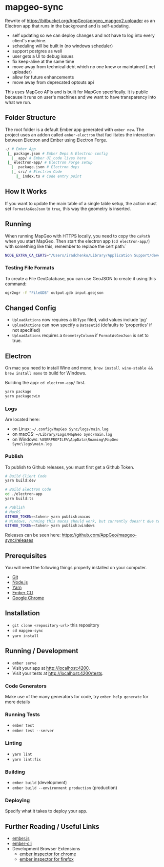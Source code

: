 # mapgeo-sync

Rewrite of https://bitbucket.org/AppGeo/appgeo_mapgeo2.uploader as an Electron app that runs in the background and is self-updating.

- self updating so we can deploy changes and not have to log into every client's machine.
- scheduling will be built in (no windows scheduler)
- support postgres as well
- user gets a UI to debug issues
- fix keep-alive at the same time
- move away from technical debt which no one knew or maintained (.net uploader)
- allow for future enhancements
- move away from deprecated optouts api

This uses MapGeo APIs and is built for MapGeo specifically. It is public because it runs on user's machines and
we want to have transparency into what we run.

## Folder Structure

The root folder is a default Ember app generated with `ember new`.
The project uses an addon called `ember-electron` that facilitates the interaction between Electron and Ember using Electron Forge.

```sh
-/ # Ember App
 |_ package.json # Ember Deps & Electron config
   |_ app/ # Ember UI code lives here
 |_ electron-app/ # Electron Forge setup
   |_ package.json # Electron deps
   |_ src/ # Electron Code
     |_ index.ts # Code entry point
```

## How It Works

If you want to update the main table of a single table setup, the action must set `FormatAsGeoJson` to `true`, this way the geometry is inserted.

## Running

When running MapGeo with HTTPS locally, you need to copy the `caPath` when you start MapGeo.
Then start the electron app (`cd electron-app/`) with something like this, remember to replace the cert path:`

```sh
NODE_EXTRA_CA_CERTS="/Users/iradchenko/Library/Application Support/devcert/certificate-authority/certificate.cert" yarn debug
```

### Testing File Formats

To create a File GeoDatabase, you can use GeoJSON to create it using this command:

```sh
ogr2ogr -f "FileGDB" output.gdb input.geojson
```

## Changed Config

- `UploadActions` now requires a `DbType` filed, valid values include 'pg'
- `UploadActions` can now specify a `DatasetId` (defaults to 'properties' if not specified)
- `UploadActions` requires a `GeometryColumn` if `FormatAsGeoJson` is set to true.

## Electron

On mac you need to install Wine and mono, `brew install wine-stable && brew install mono` to build for Windows.

Building the app: `cd electron-app/` first.

```sh
yarn package
yarn package:win
```

### Logs

Are located here:

- on Linux: `~/.config/MapGeo Sync/logs/main.log`
- on macOS: `~/Library/Logs/MapGeo Sync/main.log`
- on Windows: `%USERPROFILE%\AppData\Roaming\MapGeo Sync\logs\main.log`

### Publish

To publish to Github releases, you must first get a Github Token.

```sh
# Build Client Code
yarn build:dev

# Build Electron Code
cd ./electron-app
yarn build:ts

# Publish
# MacOS
GITHUB_TOKEN=<token> yarn publish:macos
# Windows, running this macos should work, but currently doesn't due to a bug in the squirrel maker
GITHUB_TOKEN=<token> yarn publish:windows
```

Releases can be seen here: https://github.com/AppGeo/mapgeo-sync/releases

## Prerequisites

You will need the following things properly installed on your computer.

- [Git](https://git-scm.com/)
- [Node.js](https://nodejs.org/)
- [Yarn](https://yarnpkg.com/)
- [Ember CLI](https://ember-cli.com/)
- [Google Chrome](https://google.com/chrome/)

## Installation

- `git clone <repository-url>` this repository
- `cd mapgeo-sync`
- `yarn install`

## Running / Development

- `ember serve`
- Visit your app at [http://localhost:4200](http://localhost:4200).
- Visit your tests at [http://localhost:4200/tests](http://localhost:4200/tests).

### Code Generators

Make use of the many generators for code, try `ember help generate` for more details

### Running Tests

- `ember test`
- `ember test --server`

### Linting

- `yarn lint`
- `yarn lint:fix`

### Building

- `ember build` (development)
- `ember build --environment production` (production)

### Deploying

Specify what it takes to deploy your app.

## Further Reading / Useful Links

- [ember.js](https://emberjs.com/)
- [ember-cli](https://ember-cli.com/)
- Development Browser Extensions
  - [ember inspector for chrome](https://chrome.google.com/webstore/detail/ember-inspector/bmdblncegkenkacieihfhpjfppoconhi)
  - [ember inspector for firefox](https://addons.mozilla.org/en-US/firefox/addon/ember-inspector/)
